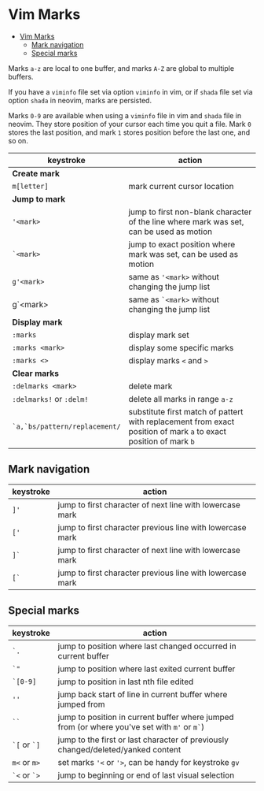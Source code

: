 <!-- markdownlint-disable MD013 -->

# Vim Marks

<!-- prettier-ignore-start -->

<!--toc:start-->
- [Vim Marks](#vim-marks)
  - [Mark navigation](#mark-navigation)
  - [Special marks](#special-marks)
<!--toc:end-->

<!-- prettier-ignore-end -->

Marks `a-z` are local to one buffer, and marks `A-Z` are global to multiple buffers.

If you have a `viminfo` file set via option `viminfo` in vim, or if `shada` file set via option `shada` in neovim, marks are persisted.

Marks `0-9` are available when using a `viminfo` file in vim and `shada` file in neovim. They store position of your cursor each time you quit a file.
Mark `0` stores the last position, and mark `1` stores position before the last one, and so on.

| keystroke                         | action                                                                                                           |
| --------------------------------- | ---------------------------------------------------------------------------------------------------------------- |
| **Create mark**                   |                                                                                                                  |
| `m[letter]`                       | mark current cursor location                                                                                     |
| **Jump to mark**                  |                                                                                                                  |
| `'<mark>`                         | jump to first non-blank character of the line where mark was set, can be used as motion                          |
| `` `<mark> ``                     | jump to exact position where mark was set, can be used as motion                                                 |
| `g'<mark>`                        | same as `'<mark>` without changing the jump list                                                                 |
| g\`\<mark\>                       | same as `` `<mark> `` without changing the jump list                                                             |
| **Display mark**                  |                                                                                                                  |
| `:marks`                          | display mark set                                                                                                 |
| `:marks <mark>`                   | display some specific marks                                                                                      |
| `:marks <>`                       | display marks `<` and `>`                                                                                        |
| **Clear marks**                   |                                                                                                                  |
| `:delmarks <mark>`                | delete mark                                                                                                      |
| `:delmarks!` or `:delm!`          | delete all marks in range `a-z`                                                                                  |
| `` `a,`bs/pattern/replacement/ `` | substitute first match of pattert with replacement from exact position of mark `a` to exact position of mark `b` |

## Mark navigation

| keystroke | action                                                    |
| --------- | --------------------------------------------------------- |
| `]'`      | jump to first character of next line with lowercase mark  |
| `['`      | jump to first character previous line with lowercase mark |
| `` ]` ``  | jump to first character of next line with lowercase mark  |
| `` [` ``  | jump to first character previous line with lowercase mark |

## Special marks

| keystroke            | action                                                                                           |
| -------------------- | ------------------------------------------------------------------------------------------------ |
| `` `. ``             | jump to position where last changed occurred in current buffer                                   |
| `` `" ``             | jump to position where last exited current buffer                                                |
| `` `[0-9] ``         | jump to position in last nth file edited                                                         |
| `''`                 | jump back start of line in current buffer where jumped from                                      |
| ` `` `               | jump to position in current buffer where jumped from (or where you've set with `m'` or `` m` ``) |
| `` `[ `` or `` `] `` | jump to the first or last character of previously changed/deleted/yanked content                 |
| `m<` or `m>`         | set marks `'<` or `'>`, can be handy for keystroke `gv`                                          |
| `` `< `` or `` `> `` | jump to beginning or end of last visual selection                                                |
